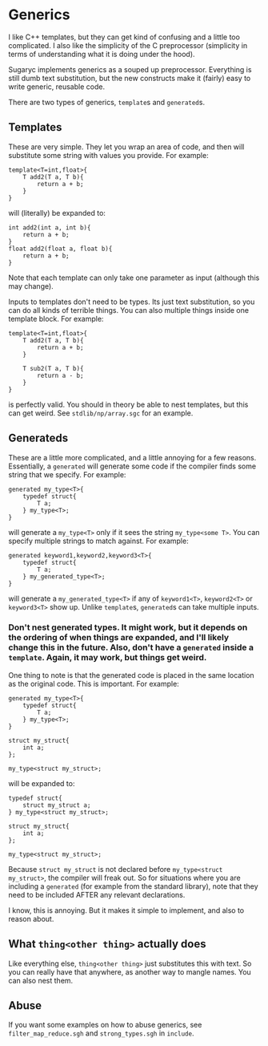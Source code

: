 # Generics

I like C++ templates, but they can get kind of confusing and a little too complicated. I also like the simplicity of the C preprocessor (simplicity in terms of understanding what it is doing under the hood).

Sugaryc implements generics as a souped up preprocessor. Everything is still dumb text substitution, but the new constructs make it (fairly) easy to write generic, reusable code.

There are two types of generics, `template`s and `generated`s. 

## Templates

These are very simple. They let you wrap an area of code, and then will substitute some string with values you provide. For example:

```
template<T=int,float>{
    T add2(T a, T b){
        return a + b;
    }
}
```

will (literally) be expanded to:
```
int add2(int a, int b){
    return a + b;
}
float add2(float a, float b){
    return a + b;
}
```

Note that each template can only take one parameter as input (although this may change). 

Inputs to templates don't need to be types. Its just text substitution, so you can do all kinds of terrible things. You can also multiple things inside one template block. For example:
```
template<T=int,float>{
    T add2(T a, T b){
        return a + b;
    }

    T sub2(T a, T b){
        return a - b;
    }
}
```
is perfectly valid. You should in theory be able to nest templates, but this can get weird. See `stdlib/np/array.sgc` for an example.

## Generateds

These are a little more complicated, and a little annoying for a few reasons. Essentially, a `generated` will generate some code if the compiler finds some string that we specify. For example:
```
generated my_type<T>{
    typedef struct{
        T a;
    } my_type<T>;
}
```
will generate a `my_type<T>` only if it sees the string `my_type<some T>`. You can specify multiple strings to match against. For example:
```
generated keyword1,keyword2,keyword3<T>{
    typedef struct{
        T a;
    } my_generated_type<T>;
}
```
will generate a `my_generated_type<T>` if any of `keyword1<T>`, `keyword2<T>` or `keyword3<T>` show up. Unlike `template`s, `generated`s can take multiple inputs. 

### Don't nest generated types. It might work, but it depends on the ordering of when things are expanded, and I'll likely change this in the future. Also, don't have a `generated` inside a `template`. Again, it may work, but things get weird.

One thing to note is that the generated code is placed in the same location as the original code. This is important. For example:

```
generated my_type<T>{
    typedef struct{
        T a;
    } my_type<T>;
}

struct my_struct{
    int a;
};

my_type<struct my_struct>;
```

will be expanded to:
```
typedef struct{
    struct my_struct a;
} my_type<struct my_struct>;

struct my_struct{
    int a;
};

my_type<struct my_struct>;
```

Because `struct my_struct` is not declared before `my_type<struct my_struct>`, the compiler will freak out. So for situations where you are including a `generated` (for example from the standard library), note that they need to be included AFTER any relevant declarations.

I know, this is annoying. But it makes it simple to implement, and also to reason about.

## What `thing<other thing>` actually does

Like everything else, `thing<other thing>` just substitutes this with text. So you can really have that anywhere, as another way to mangle names. You can also nest them. 

## Abuse

If you want some examples on how to abuse generics, see `filter_map_reduce.sgh` and `strong_types.sgh` in `include`.
